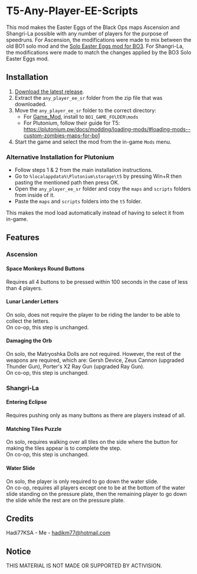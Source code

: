 # T5-Any-Player-EE-Scripts
This mod makes the Easter Eggs of the Black Ops maps Ascension and Shangri-La possible with any number of players for the purpose of speedruns. For Ascension, the modifications were made to mix between the old BO1 solo mod and the [Solo Easter Eggs mod for BO3](https://steamcommunity.com/sharedfiles/filedetails/?id=1944930083). For Shangri-La, the modifications were made to match the changes applied by the BO3 Solo Easter Eggs mod.

## Installation
1. [Download the latest release](https://github.com/Hadi77KSA/T5-Any-Player-EE-Scripts/archive/refs/tags/current_sr.zip).
2. Extract the `any_player_ee_sr` folder from the zip file that was downloaded.
3. Move the `any_player_ee_sr` folder to the correct directory:
    - For [Game_Mod](https://github.com/Nukem9/LinkerMod/releases), install to `BO1_GAME_FOLDER\mods`
    - For Plutonium, follow their guide for T5: https://plutonium.pw/docs/modding/loading-mods/#loading-mods--custom-zombies-maps-for-bo1
4. Start the game and select the mod from the in-game `Mods` menu.

### Alternative Installation for Plutonium
- Follow steps 1 & 2 from the main installation instructions.
- Go to `%localappdata%\Plutonium\storage\t5` by pressing Win+R then pasting the mentioned path then press OK.
- Open the `any_player_ee_sr` folder and copy the `maps` and `scripts` folders from inside of it.
- Paste the `maps` and `scripts` folders into the `t5` folder.

This makes the mod load automatically instead of having to select it from in-game.

## Features
### Ascension
#### Space Monkeys Round Buttons
Requires all 4 buttons to be pressed within 100 seconds in the case of less than 4 players.

#### Lunar Lander Letters
On solo, does not require the player to be riding the lander to be able to collect the letters.  
On co-op, this step is unchanged.

#### Damaging the Orb
On solo, the Matryoshka Dolls are not required. However, the rest of the weapons are required, which are: Gersh Device, Zeus Cannon (upgraded Thunder Gun),  Porter's X2 Ray Gun (upgraded Ray Gun).  
On co-op, this step is unchanged.

### Shangri-La
#### Entering Eclipse
Requires pushing only as many buttons as there are players instead of all.

#### Matching Tiles Puzzle
On solo, requires walking over all tiles on the side where the button for making the tiles appear is to complete the step.  
On co-op, this step is unchanged.

#### Water Slide
On solo, the player is only required to go down the water slide.  
On co-op, requires all players except one to be at the bottom of the water slide standing on the pressure plate, then the remaining player to go down the slide while the rest are on the pressure plate.

## Credits
Hadi77KSA - Me - hadikm77@hotmail.com

## Notice
THIS MATERIAL IS NOT MADE OR SUPPORTED BY ACTIVISION.
